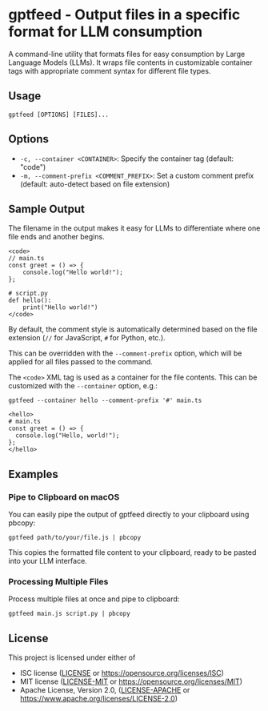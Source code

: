 # gptfeed - Output files in a specific format for LLM consumption

A command-line utility that formats files for easy consumption by Large Language Models (LLMs). It wraps file contents in customizable container tags with appropriate comment syntax for different file types.

## Usage

```
gptfeed [OPTIONS] [FILES]...
```

## Options

- `-c, --container <CONTAINER>`: Specify the container tag (default: "code")
- `-m, --comment-prefix <COMMENT_PREFIX>`: Set a custom comment prefix (default: auto-detect based on file extension)

## Sample Output

The filename in the output makes it easy for LLMs to differentiate where one file ends and another begins.

```
<code>
// main.ts
const greet = () => {
    console.log("Hello world!");
};

# script.py
def hello():
    print("Hello world!")
</code>
```

By default, the comment style is automatically determined based on the file extension (`//` for JavaScript, `#` for Python, etc.).

This can be overridden with the `--comment-prefix` option, which will be applied for all files passed to the command.

The `<code>` XML tag is used as a container for the file contents. This can be customized with the `--container` option, e.g.:

```
gptfeed --container hello --comment-prefix '#' main.ts

<hello>
# main.ts
const greet = () => {
  console.log("Hello, world!");
};
</hello>
```

## Examples

### Pipe to Clipboard on macOS

You can easily pipe the output of gptfeed directly to your clipboard using pbcopy:

```
gptfeed path/to/your/file.js | pbcopy
```

This copies the formatted file content to your clipboard, ready to be pasted into your LLM interface.

### Processing Multiple Files

Process multiple files at once and pipe to clipboard:

```
gptfeed main.js script.py | pbcopy
```

## License

This project is licensed under either of

 * ISC license ([LICENSE](LICENSE) or
   https://opensource.org/licenses/ISC)
 * MIT license ([LICENSE-MIT](LICENSE-MIT) or
   https://opensource.org/licenses/MIT)
 * Apache License, Version 2.0, ([LICENSE-APACHE](LICENSE-APACHE) or
   https://www.apache.org/licenses/LICENSE-2.0)
